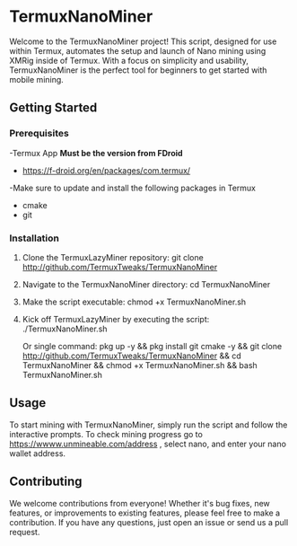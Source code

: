 # TermuxNanoMiner

Welcome to the TermuxNanoMiner project! This script, designed for use within Termux, automates the setup and launch of Nano mining using XMRig inside of Termux. With a focus on simplicity and usability, TermuxNanoMiner is the perfect tool for beginners to get started with mobile mining.

## Getting Started

### Prerequisites
-Termux App **Must be the version from FDroid** 
   - https://f-droid.org/en/packages/com.termux/

-Make sure to update and install the following packages in Termux
   - cmake 
   - git


### Installation

1. Clone the TermuxLazyMiner repository:
   git clone http://github.com/TermuxTweaks/TermuxNanoMiner
   
2. Navigate to the TermuxNanoMiner directory:
   cd TermuxNanoMiner
   
3. Make the script executable:
   chmod +x TermuxNanoMiner.sh
   
4. Kick off TermuxLazyMiner by executing the script:
   ./TermuxNanoMiner.sh

   Or single command:
       pkg up -y && pkg install git cmake -y && git clone http://github.com/TermuxTweaks/TermuxNanoMiner && cd TermuxNanoMiner && chmod +x TermuxNanoMiner.sh && bash TermuxNanoMiner.sh

## Usage

To start mining with TermuxNanoMiner, simply run the script and follow the interactive prompts. To check mining progress go to https://wwww.unmineable.com/address , select nano, and enter your nano wallet address. 

## Contributing

We welcome contributions from everyone! Whether it's bug fixes, new features, or improvements to existing features, please feel free to make a contribution. If you have any questions, just open an issue or send us a pull request.




